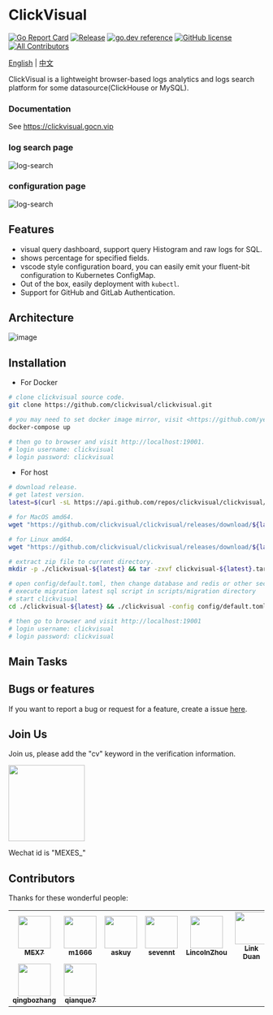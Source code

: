 # ClickVisual

[![Go Report Card](https://goreportcard.com/badge/github.com/clickvisual/clickvisual)](https://goreportcard.com/report/github.com/clickvisual/clickvisual)
[![Release](https://img.shields.io/github/v/release/clickvisual/clickvisual.svg)](https://github.com/clickvisual/clickvisual)
[![go.dev reference](https://img.shields.io/badge/go.dev-reference-007d9c?logo=go&logoColor=white&style=flat-square)](https://pkg.go.dev/github.com/clickvisual/clickvisual?tab=doc)
[![GitHub license](https://img.shields.io/github/license/clickvisual/clickvisual)](https://github.com/clickvisual/clickvisual/blob/master/LICENSE)
[![All Contributors](https://img.shields.io/badge/all_contributors-9-orange.svg?style=flat-square)](#contributors-)

[English](https://github.com/clickvisual/clickvisual/blob/master/README.md) | [中文](https://github.com/clickvisual/clickvisual/blob/master/README-CN.md)

ClickVisual is a lightweight browser-based logs analytics and logs search platform for some datasource(ClickHouse or MySQL).

### Documentation

See <https://clickvisual.gocn.vip>

### log search page
![log-search](https://cdn.gocn.vip/clickvisual/assets/img/table-query.9e035f3f.png)

### configuration page
![log-search](https://cdn.gocn.vip/clickvisual/assets/img/visual-configuration.62ebf9ad.png)

## Features

- visual query dashboard, support query Histogram and raw logs for SQL.
- shows percentage for specified fields.
- vscode style configuration board, you can easily emit your fluent-bit configuration to Kubernetes ConfigMap.
- Out of the box, easily deployment with `kubectl`.
- Support for GitHub and GitLab Authentication.

## Architecture

![image](https://cdn.gocn.vip/clickvisual/assets/img/technical-architecture.f3cf8d04.png)

## Installation

- For Docker

```bash
# clone clickvisual source code.
git clone https://github.com/clickvisual/clickvisual.git

# you may need to set docker image mirror, visit <https://github.com/yeasy/docker_practice/blob/master/install/mirror.md> for details.
docker-compose up

# then go to browser and visit http://localhost:19001.
# login username: clickvisual 
# login password: clickvisual
```

- For host

```bash
# download release.
# get latest version.
latest=$(curl -sL https://api.github.com/repos/clickvisual/clickvisual/releases/latest | grep  ".tag_name" | sed -E 's/.*"([^"]+)".*/\1/')

# for MacOS amd64.
wget "https://github.com/clickvisual/clickvisual/releases/download/${latest}/mogo-${latest}-darwin-amd64.tar.gz" -O clickvisual-${latest}.tar.gz 

# for Linux amd64.
wget "https://github.com/clickvisual/clickvisual/releases/download/${latest}/mogo-${latest}-linux-amd64.tar.gz" -O clickvisual-$(latest).tar.gz  

# extract zip file to current directory.
mkdir -p ./clickvisual-${latest} && tar -zxvf clickvisual-${latest}.tar.gz -C ./clickvisual-${latest}

# open config/default.toml, then change database and redis or other section configuration
# execute migration latest sql script in scripts/migration directory
# start clickvisual
cd ./clickvisual-${latest} && ./clickvisual -config config/default.toml

# then go to browser and visit http://localhost:19001
# login username: clickvisual
# login password: clickvisual
```


## Main Tasks

## Bugs or features

If you want to report a bug or request for a feature, create a issue [here](https://github.com/clickvisual/clickvisual/issues).

## Join Us

Join us, please add the "cv" keyword in the verification information. 


 <img src="https://helpcenter.shimonote.com/uploads/0LNQ550801CF2.png" width="150" />

Wechat id is "MEXES_"


## Contributors

Thanks for these wonderful people:
<!-- ALL-CONTRIBUTORS-LIST:START - Do not remove or modify this section -->
<!-- prettier-ignore-start -->
<!-- markdownlint-disable -->
<table>
  <tr>
    <td align="center"><a href="https://kl7sn.github.io"><img src="https://avatars.githubusercontent.com/u/2037801?v=4" width="64px;" alt=""/><br /><sub><b>MEX7</b></sub></a></td>
    <td align="center"><a href="https://m1666.github.io"><img src="https://avatars.githubusercontent.com/u/39024186?v=4" width="64px;" alt=""/><br /><sub><b>m1666</b></sub></a></td>
    <td align="center"><a href="https://github.com/askuy"><img src="https://avatars.githubusercontent.com/u/14119383?v=4" width="64px;" alt=""/><br /><sub><b>askuy</b></sub></a></td>
    <td align="center"><a href="https://github.com/sevennt"><img src="https://avatars.githubusercontent.com/u/10843736?v=4" width="64px;" alt=""/><br /><sub><b>sevennt</b></sub></a></td>
    <td align="center"><a href="http://blog.lincolnzhou.com/"><img src="https://avatars.githubusercontent.com/u/3911154?v=4" width="64px;" alt=""/><br /><sub><b>LincolnZhou</b></sub></a></td>
    <td align="center"><a href="https://www.duanlv.ltd"><img src="https://avatars.githubusercontent.com/u/20787331?v=4" width="64px;" alt=""/><br /><sub><b>Link Duan</b></sub></a></td>
    <td align="center"><a href="https://findcat.cn/"><img src="https://avatars.githubusercontent.com/u/37197772?v=4" width="64px;" alt=""/><br /><sub><b>梁桂锋</b></sub></a></td>
  </tr>
  <tr>
    <td align="center"><a href="https://github.com/qingbozhang"><img src="https://avatars.githubusercontent.com/u/14026937?v=4" width="64px;" alt=""/><br /><sub><b>qingbozhang</b></sub></a></td>
    <td align="center"><a href="https://github.com/qianque7"><img src="https://avatars.githubusercontent.com/u/68426635?v=4" width="64px;" alt=""/><br /><sub><b>qianque7</b></sub></a></td>
  </tr>
</table>

<!-- markdownlint-restore -->
<!-- prettier-ignore-end -->

<!-- ALL-CONTRIBUTORS-LIST:END -->

